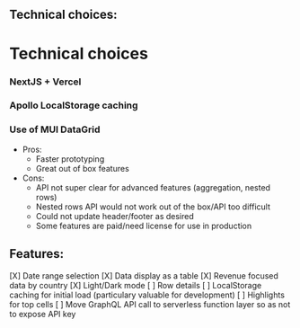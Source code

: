 ## Technical choices:

# Technical choices

### NextJS + Vercel

### Apollo LocalStorage caching

### Use of MUI DataGrid

- Pros:
  - Faster prototyping
  - Great out of box features
- Cons:
  - API not super clear for advanced features (aggregation, nested rows)
  - Nested rows API would not work out of the box/API too difficult
  - Could not update header/footer as desired
  - Some features are paid/need license for use in production

## Features:

[X] Date range selection
[X] Data display as a table
[X] Revenue focused data by country
[X] Light/Dark mode
[ ] Row details
[ ] LocalStorage caching for initial load (particulary valuable for development)
[ ] Highlights for top cells
[ ] Move GraphQL API call to serverless function layer so as not to expose API key
